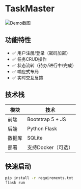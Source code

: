 # TaskMaster

![Demo截图](截图URL) <!-- 可选 -->

## 功能特性
- ✅ 用户注册/登录（密码加密）
- ✅ 任务CRUD操作
- ✅ 状态流转（待办/进行中/完成）
- ✅ 响应式布局
- ✅ 实时交互反馈

## 技术栈
| 模块       | 技术                 |
|------------|----------------------|
| 前端       | Bootstrap 5 + JS     |
| 后端       | Python Flask         |
| 数据库     | SQLite               |
| 部署       | 支持Docker（可选）   |

## 快速启动
```bash
pip install -r requirements.txt
flask run

